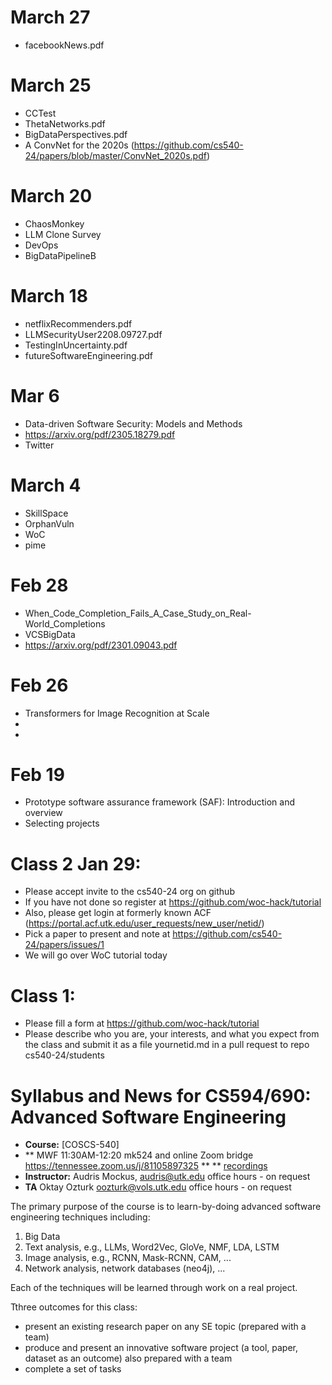 # March 27
 - facebookNews.pdf
 

# March 25
 - CCTest
 - ThetaNetworks.pdf
 - BigDataPerspectives.pdf
 - A ConvNet for the 2020s (https://github.com/cs540-24/papers/blob/master/ConvNet_2020s.pdf)

# March 20
 - ChaosMonkey
 - LLM Clone Survey
 - DevOps
 - BigDataPipelineB
 
# March 18 
 - netflixRecommenders.pdf
 - LLMSecurityUser2208.09727.pdf
 - TestingInUncertainty.pdf
 - futureSoftwareEngineering.pdf


# Mar 6
 - Data-driven Software Security: Models and Methods
 - https://arxiv.org/pdf/2305.18279.pdf
 - Twitter
   
# March 4
 - SkillSpace
 - OrphanVuln
 - WoC
 - pime
    
# Feb 28
 - When_Code_Completion_Fails_A_Case_Study_on_Real-World_Completions
 - VCSBigData
 - https://arxiv.org/pdf/2301.09043.pdf

# Feb 26
 - Transformers for Image Recognition at Scale
 - 
 - 

# Feb 19

- Prototype software assurance framework (SAF): Introduction and overview
- Selecting projects

       
# Class 2 Jan 29: 
   - Please accept invite to the cs540-24 org on github
   - If you have not done so register at https://github.com/woc-hack/tutorial
   - Also, please get login at formerly known ACF (https://portal.acf.utk.edu/user_requests/new_user/netid/)
   - Pick a paper to present and note at https://github.com/cs540-24/papers/issues/1
   - We will go over WoC tutorial today
   
# Class 1: 

   - Please fill a form at https://github.com/woc-hack/tutorial
   - Please describe who you are, your interests, and what you expect from the class and submit it as a file yournetid.md in a pull request to repo cs540-24/students  
    
# Syllabus and News for CS594/690: Advanced Software Engineering



* **Course:** [COSCS-540]
* ** MWF 11:30AM-12:20 mk524 and online Zoom bridge https://tennessee.zoom.us/j/81105897325  ** 
** [recordings](https://drive.google.com/drive/folders/1LK44Vwb6EotYQtZdYa-Wr-NpjT81XHHY?usp=sharing)
* **Instructor:** Audris Mockus, [audris@utk.edu](mailto:audris@utk.edu) office hours - on request
* **TA** Oktay Ozturk [oozturk@vols.utk.edu](mailto:oozturk@vols.utk.edu) office hours - on request

The primary purpose of the course is to learn-by-doing advanced
software engineering techniques including:
1. Big Data
1. Text analysis, e.g., LLMs, Word2Vec, GloVe, NMF, LDA, LSTM
2. Image analysis, e.g., RCNN, Mask-RCNN, CAM, ...
3. Network analysis, network databases (neo4j), ...

Each of the techniques will be learned through work on a real project. 

Tthree outcomes for this class: 
- present an existing research paper on any SE topic (prepared with a team)
- produce and present an innovative software project (a tool, paper, dataset as an outcome) also prepared with a team
- complete a set of tasks 
